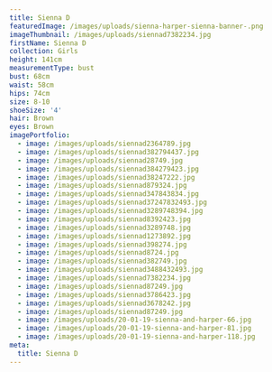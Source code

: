 ```yaml
---
title: Sienna D
featuredImage: /images/uploads/sienna-harper-sienna-banner-.png
imageThumbnail: /images/uploads/siennad7382234.jpg
firstName: Sienna D
collection: Girls
height: 141cm
measurementType: bust
bust: 68cm
waist: 58cm
hips: 74cm
size: 8-10
shoeSize: '4'
hair: Brown
eyes: Brown
imagePortfolio:
  - image: /images/uploads/siennad2364789.jpg
  - image: /images/uploads/siennad382794437.jpg
  - image: /images/uploads/siennad28749.jpg
  - image: /images/uploads/siennad384279423.jpg
  - image: /images/uploads/siennad38247222.jpg
  - image: /images/uploads/siennad879324.jpg
  - image: /images/uploads/siennad347843834.jpg
  - image: /images/uploads/siennad37247832493.jpg
  - image: /images/uploads/siennad3289748394.jpg
  - image: /images/uploads/siennad8392423.jpg
  - image: /images/uploads/siennad3289748.jpg
  - image: /images/uploads/siennad1273892.jpg
  - image: /images/uploads/siennad398274.jpg
  - image: /images/uploads/siennad8724.jpg
  - image: /images/uploads/siennad382749.jpg
  - image: /images/uploads/siennad3488432493.jpg
  - image: /images/uploads/siennad7382234.jpg
  - image: /images/uploads/siennad87249.jpg
  - image: /images/uploads/siennad3786423.jpg
  - image: /images/uploads/siennad3678242.jpg
  - image: /images/uploads/siennad87249.jpg
  - image: /images/uploads/20-01-19-sienna-and-harper-66.jpg
  - image: /images/uploads/20-01-19-sienna-and-harper-81.jpg
  - image: /images/uploads/20-01-19-sienna-and-harper-118.jpg
meta:
  title: Sienna D
---
```



